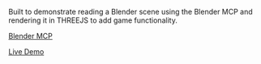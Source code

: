 Built to demonstrate reading a Blender scene using the Blender MCP and rendering it in THREEJS to add game functionality.


[Blender MCP](https://github.com/ahujasid/blender-mcp)

[Live Demo](https://ahujasid.github.io/cabin-in-the-woods/)